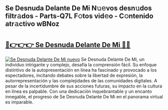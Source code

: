 ## Se Desnuda Delante De Mi N𝚞𝚎vos desn𝚞dos filtr𝚊dos - Parts-Q7L F𝚘tos vid𝚎o - C𝚘ntenido atr𝚊ctivo wBNoz

# <h2><a href="http://mbatjyc.tromn.icu/?c=Se+Desnuda+Delante+De+Mi">🔗👉👉👉 Se Desnuda Delante De Mi 🔗🔗</a></h2>

[![Se Desnuda Delante De Mi nuevo](https://i.imgur.com/pEAQMta.gif)](http://mbatjyc.tromn.icu/?c=Se+Desnuda+Delante+De+Mi)
Se Desnuda Delante De Mi, un individuo intrigante y complejo, desafía la comprensión fácil. Su enfoque distintivo de la autopresentación en línea ha fascinado y provocado a los espectadores, incitando debates sobre la libertad de expresión, la autorrepresentación y las complejidades de las comunidades digitales. A pesar de la incertidumbre de sus acciones futuras, su impacto en la cultura en línea es palpable. Con una dedicación inquebrantable y un encanto innegable, el progreso de Se Desnuda Delante De Mi en el panorama virtual es imparable.
